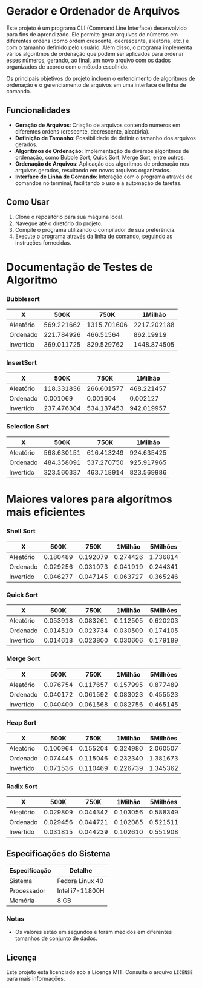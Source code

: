 # Gerador e Ordenador de Arquivos

Este projeto é um programa CLI (Command Line Interface) desenvolvido para fins de aprendizado. Ele permite gerar arquivos de números em diferentes ordens (como ordem crescente, decrescente, aleatória, etc.) e com o tamanho definido pelo usuário. Além disso, o programa implementa vários algoritmos de ordenação que podem ser aplicados para ordenar esses números, gerando, ao final, um novo arquivo com os dados organizados de acordo com o método escolhido.

Os principais objetivos do projeto incluem o entendimento de algoritmos de ordenação e o gerenciamento de arquivos em uma interface de linha de comando.

## Funcionalidades

- **Geração de Arquivos**: Criação de arquivos contendo números em diferentes ordens (crescente, decrescente, aleatória).
- **Definição de Tamanho**: Possibilidade de definir o tamanho dos arquivos gerados.
- **Algoritmos de Ordenação**: Implementação de diversos algoritmos de ordenação, como Bubble Sort, Quick Sort, Merge Sort, entre outros.
- **Ordenação de Arquivos**: Aplicação dos algoritmos de ordenação nos arquivos gerados, resultando em novos arquivos organizados.
- **Interface de Linha de Comando**: Interação com o programa através de comandos no terminal, facilitando o uso e a automação de tarefas.

## Como Usar

1. Clone o repositório para sua máquina local.
2. Navegue até o diretório do projeto.
3. Compile o programa utilizando o compilador de sua preferência.
4. Execute o programa através da linha de comando, seguindo as instruções fornecidas.


# Documentação de Testes de Algoritmo

### Bubblesort

| X          | 500K        | 750K        | 1Milhão     |
|------------|-------------|-------------|-------------|
| Aleatório  | 569.221662  | 1315.701606 | 2217.202188 |
| Ordenado   | 221.784926  | 466.51564   | 862.19919   |
| Invertido  | 369.011725  | 829.529762  | 1448.874505 |

### InsertSort

| X          | 500K        | 750K        | 1Milhão     |
|------------|-------------|-------------|-------------|
| Aleatório  | 118.331836  | 266.601577  | 468.221457  |
| Ordenado   | 0.001069    | 0.001604    | 0.002127    |
| Invertido  | 237.476304  | 534.137453  | 942.019957  |

### Selection Sort

| X          | 500K        | 750K        | 1Milhão     |
|------------|-------------|-------------|-------------|
| Aleatório  | 568.630151  | 616.413249  | 924.635425  |
| Ordenado   | 484.358091  | 537.270750  | 925.917965  |
| Invertido  | 323.560337  | 463.718914  | 823.569986  |

# Maiores valores para algorítmos mais eficientes

### Shell Sort

| X          | 500K        | 750K        | 1Milhão     | 5Milhões   |
|------------|-------------|-------------|-------------|------------|
| Aleatório  | 0.180489    | 0.192079    | 0.274426    | 1.736814   |
| Ordenado   | 0.029256    | 0.031073    | 0.041919    | 0.244341   |
| Invertido  | 0.046277    | 0.047145    | 0.063727    | 0.365246   |

### Quick Sort

| X          | 500K        | 750K        | 1Milhão     | 5Milhões   |
|------------|-------------|-------------|-------------|------------|
| Aleatório  | 0.053918    | 0.083261    | 0.112505    | 0.620203   |
| Ordenado   | 0.014510    | 0.023734    | 0.030509    | 0.174105   |
| Invertido  | 0.014618    | 0.023800    | 0.030606    | 0.179189   |

### Merge Sort

| X          | 500K        | 750K        | 1Milhão     | 5Milhões   |
|------------|-------------|-------------|-------------|------------|
| Aleatório  | 0.076754    | 0.117657    | 0.157995    | 0.877489   |
| Ordenado   | 0.040172    | 0.061592    | 0.083023    | 0.455523   |
| Invertido  | 0.040400    | 0.061568    | 0.082756    | 0.465145   |

### Heap Sort

| X          | 500K        | 750K        | 1Milhão     | 5Milhões   |
|------------|-------------|-------------|-------------|------------|
| Aleatório  | 0.100964    | 0.155204    | 0.324980    | 2.060507   |
| Ordenado   | 0.074445    | 0.115046    | 0.232340    | 1.381673   |
| Invertido  | 0.071536    | 0.110469    | 0.226739    | 1.345362   |

### Radix Sort

| X          | 500K        | 750K        | 1Milhão     | 5Milhões   |
|------------|-------------|-------------|-------------|------------|
| Aleatório  | 0.029809    | 0.044342    | 0.103056    | 0.588349   |
| Ordenado   | 0.029456    | 0.044721    | 0.102085    | 0.521511   |
| Invertido  | 0.031815    | 0.044239    | 0.102610    | 0.551908   |
		

## Especificações do Sistema

| Especificação | Detalhe            |
|---------------|--------------------|
| Sistema       | Fedora Linux 40    |
| Processador   | Intel i7-11800H    |
| Memória       | 8 GB               |

### Notas
- Os valores estão em segundos e foram medidos em diferentes tamanhos de conjunto de dados.

## Licença

Este projeto está licenciado sob a Licença MIT. Consulte o arquivo `LICENSE` para mais informações.